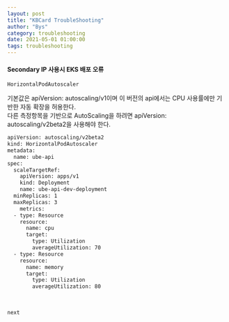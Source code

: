```yaml
---
layout: post
title: "KBCard TroubleShooting"
author: "Bys"
category: troubleshooting
date: 2021-05-01 01:00:00
tags: troubleshooting
---
```


#### Secondary IP 사용시 EKS 배포 오류  

`HorizontalPodAutoscaler`

기본값은 apiVersion: autoscaling/v1이며 이 버전의 api에서는 CPU 사용률에만 기반한 자동 확장을 허용한다.  
다른 측정항목을 기반으로 AutoScaling을 하려면 apiVersion: autoscaling/v2beta2을 사용해야 한다.  
```bash
apiVersion: autoscaling/v2beta2
kind: HorizontalPodAutoscaler
metadata:
  name: ube-api
spec:
  scaleTargetRef:
    apiVersion: apps/v1
    kind: Deployment
    name: ube-api-dev-deployment
  minReplicas: 1
  maxReplicas: 3
    metrics:
  - type: Resource
    resource:
      name: cpu
      target:
        type: Utilization
        averageUtilization: 70
  - type: Resource
    resource:
      name: memory
      target:
        type: Utilization
        averageUtilization: 80
```
<br>

`next`
```bash

```
<br>
